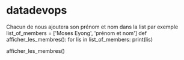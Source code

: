 # datadevops
Chacun de nous ajoutera son prénom et nom dans la list 
par exemple
list_of_members = ['Moses Eyong', 'prénom et nom']
def afficher_les_membres():
    for lis in list_of_members:
        print(lis)

afficher_les_membres()
